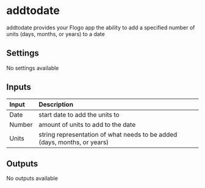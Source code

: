 # addtodate

addtodate provides your Flogo app the ability to add a specified number of units (days, months, or years) to a date

## Settings

No settings available

## Inputs

| Input | Description |
|:---|:---|
| Date  |  start date to add the units to |
| Number  |  amount of units to add to the date |
| Units  |  string representation of what needs to be added (days, months, or years) |

## Outputs

No outputs available
